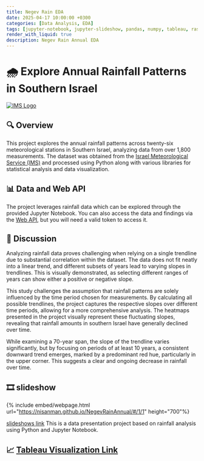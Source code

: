 ```yaml
---
title: Negev Rain EDA
date: 2025-04-17 10:00:00 +0300
categories: [Data Analysis, EDA]
tags: [jupyter-notebook, jupyter-slideshow, pandas, numpy, tableau, rast-api]
render_with_liquid: true
description: Negev Rain Annual EDA
---
```




# 🌧️ Explore Annual Rainfall Patterns in Southern Israel

[![IMS Logo](https://ims.gov.il/themes/imst/ims/images/logo.jpg)](https://ims.gov.il/en)<br>

## 🔍 Overview
This project explores the annual rainfall patterns across twenty-six meteorological stations in Southern Israel, analyzing data from over 1,800 measurements. The dataset was obtained from the [Israel Meteorological Service (IMS)](https://ims.gov.il/he/data_gov) and processed using Python along with various libraries for statistical analysis and data visualization.

## 📊 Data and Web API
The project leverages rainfall data which can be explored through the provided Jupyter Notebook. You can also access the data and findings via the [Web API](https://ims.gov.il/he/ObservationDataAPI), but you will need a valid token to access it.

## 💬 Discussion
Analyzing rainfall data proves challenging when relying on a single trendline due to substantial correlation within the dataset. The data does not fit neatly into a linear trend, and different subsets of years lead to varying slopes in trendlines. This is visually demonstrated, as selecting different ranges of years can show either a positive or negative slope.

This study challenges the assumption that rainfall patterns are solely influenced by the time period chosen for measurements. By calculating all possible trendlines, the project captures the respective slopes over different time periods, allowing for a more comprehensive analysis. The heatmaps presented in the project visually represent these fluctuating slopes, revealing that rainfall amounts in southern Israel have generally declined over time.

While examining a 70-year span, the slope of the trendline varies significantly, but by focusing on periods of at least 10 years, a consistent downward trend emerges, marked by a predominant red hue, particularly in the upper corner. This suggests a clear and ongoing decrease in rainfall over time.

## 🎞️ slideshow
{% include embed/webpage.html url="https://nisanman.github.io/NegevRainAnnual/#/1/1" height="700"%}

[slideshows link](https://nisanman.github.io/NegevRainAnnual/#/)
This is a data presentation project based on rainfall analysis using Python and Jupyter Notebook.

## 📈 [Tableau Visualization Link](https://public.tableau.com/shared/GN7J29MRK?:display_count=n&:origin=viz_share_link)
